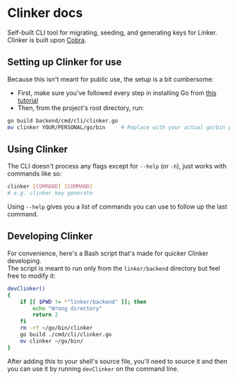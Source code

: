 # Clinker docs

Self-built CLI tool for migrating, seeding, and generating keys for Linker.  
Clinker is built upon [Cobra](https://github.com/spf13/cobra).

## Setting up Clinker for use

Because this isn't meant for public use, the setup is a bit cumbersome:
- First, make sure you've followed every step in installing Go from [this tutorial](https://go.dev/doc/install)
- Then, from the project's root directory, run:
```bash
go build backend/cmd/cli/clinker.go
mv clinker YOUR/PERSONAL/go/bin     # Replace with your actual go/bin path
```

## Using Clinker

The CLI doesn't process any flags except for `--help` (or `-h`), just works with commands like so:
```bash
clinker [COMMAND] [COMMAND]
# e.g. clinker key generate
```
Using `--help` gives you a list of commands you can use to follow up the last command.

## Developing Clinker

For convenience, here's a Bash script that's made for quicker Clinker developing.  
The script is meant to run only from the `linker/backend` directory but feel free to modify it:
```bash
devClinker()
{
	if [[ $PWD != *"linker/backend" ]]; then
		echo "Wrong directory"
		return 2
	fi
	rm -rf ~/go/bin/clinker
	go build ./cmd/cli/clinker.go
	mv clinker ~/go/bin/
}
```
After adding this to your shell's source file, you'll need to source it and then you can use it by running `devClinker` on the command line.
